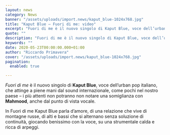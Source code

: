 ```yaml
---
layout: news
category: News
banner: "/assets/uploads/import.news/kaput_blue-1024x768.jpg"
title: "Kaput Blue – Fuori di me: video"
excerpt: "Fuori di me è il nuovo singolo di Kaput Blue, voce dell’urban pop italiano, che attinge a piene mani dal sound internazionale, come pochi nel nostro paese – i più attenti non potranno non notare una somiglianza con Mahmood, anche dal punto di vista vocale. In Fuori di me Kaput Blue parla d’amore, di una [&hellip"
quote: ""
description: "Fuori di me è il nuovo singolo di Kaput Blue, voce dell’urban pop italiano, che attinge a piene mani dal sound internazionale, come pochi nel nostro paese – i più attenti non potranno non notare una somiglianza con Mahmood, anche dal punto di vista vocale. In Fuori di me Kaput Blue parla d’amore, di una [&hellip"
keywords: ""
date: 2020-05-23T00:00:00.000+01:00
author: "Riccardo Primavera"
cover: "/assets/uploads/import.news/kaput_blue-1024x768.jpg"
pagination:
  enabled: true

---
```


_Fuori di me_ è il nuovo singolo di **Kaput Blue**, voce dell’urban pop italiano, che attinge a piene mani dal sound internazionale, come pochi nel nostro paese – i più attenti non potranno non notare una somiglianza con **Mahmood**, anche dal punto di vista vocale.

In Fuori di me Kaput Blue parla d’amore, di una relazione che vive di montagne russe, di alti e bassi che si alternano senza soluzione di continuità, giocando benissimo con la voce, su una strumentale calda e ricca di arpeggi.